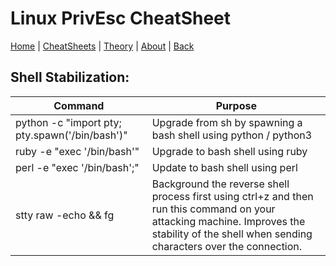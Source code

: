 # Linux PrivEsc CheatSheet
[Home](index.md) | [CheatSheets](cheatsheets.md) | [Theory](theory.md) | [About](about.md) | [Back](../linuxprivesc.md)

## Shell Stabilization:

| Command                                        | Purpose                                                                                                                                                                                       |
|------------------------------------------------|-----------------------------------------------------------------------------------------------------------------------------------------------------------------------------------------------|
| python -c "import pty; pty.spawn('/bin/bash')" | Upgrade from sh by spawning a bash shell using python / python3                                                                                                                               |
| ruby -e "exec '/bin/bash'"                     | Upgrade to bash shell using ruby                                                                                                                                                              |
| perl -e "exec '/bin/bash';"                    | Update to bash shell using perl                                                                                                                                                               |
| stty raw -echo && fg                           | Background the reverse shell process first using ctrl+z and then run this command on your attacking machine. Improves the stability of the shell when sending characters over the connection. |
